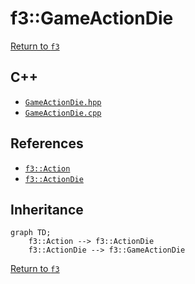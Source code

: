 # f3::GameActionDie

[Return to `f3`](/docs/f3.md)

## C++

- [`GameActionDie.hpp`](/src/f3/GameActionDie.hpp)
- [`GameActionDie.cpp`](/src/f3/GameActionDie.cpp)

## References

- [`f3::Action`](/docs/f3/Action.md)
- [`f3::ActionDie`](/docs/f3/ActionDie.md)

## Inheritance

```mermaid
graph TD;
    f3::Action --> f3::ActionDie
    f3::ActionDie --> f3::GameActionDie
```

[Return to `f3`](/docs/f3.md)